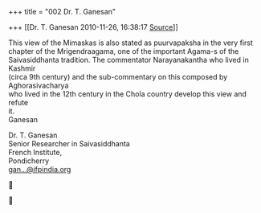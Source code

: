 +++
title = "002 Dr. T. Ganesan"

+++
[[Dr. T. Ganesan	2010-11-26, 16:38:17 [Source](https://groups.google.com/g/bvparishat/c/qiRrP1l-GfQ)]]



This view of the Mimaskas is also stated as puurvapaksha in the very first  
chapter of the Mrigendraagama, one of the important Agama-s of the  
Saivasiddhanta tradition. The commentator Narayanakantha who lived in Kashmir  
(circa 9th century) and the sub-commentary on this composed by Aghorasivacharya  
who lived in the 12th century in the Chola country develop this view and refute  
it.  
Ganesan

  
Dr. T. Ganesan  
Senior Researcher in Saivasiddhanta  
French Institute,  
Pondicherry  
[gan...@ifpindia.org]()





